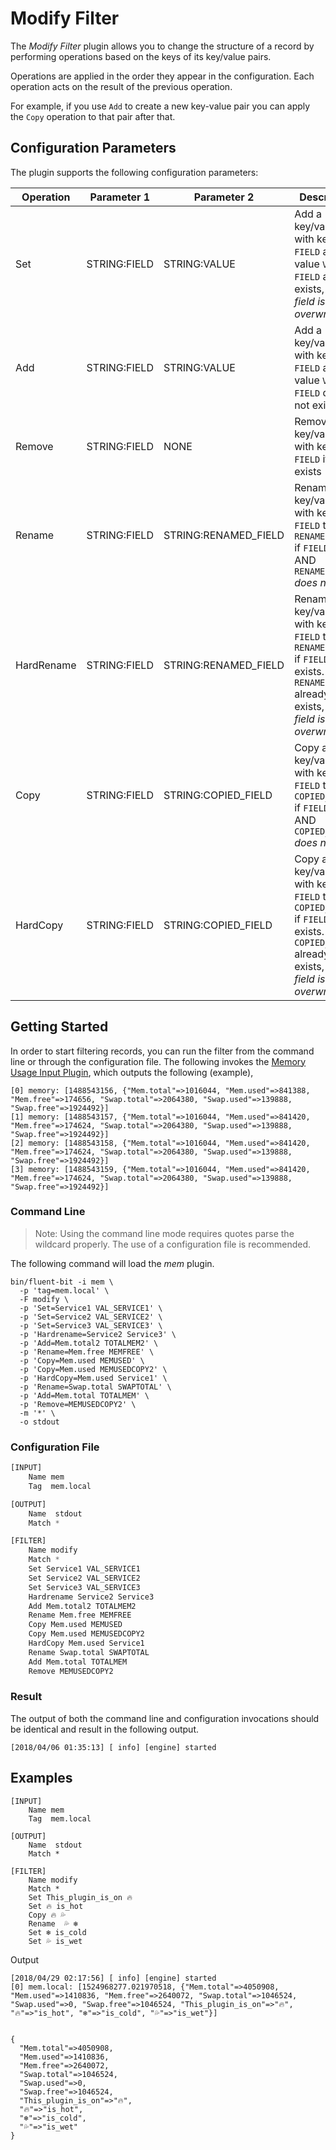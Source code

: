 # Modify Filter

The _Modify Filter_ plugin allows you to change the structure of a record by
performing operations based on the keys of its key/value pairs.

Operations are applied in the order they appear in the configuration. Each
operation acts on the result of the previous operation.

For example, if you use `Add` to create a new key-value pair you can apply the
`Copy` operation to that pair after that.

## Configuration Parameters

The plugin supports the following configuration parameters:

| Operation   | Parameter 1    | Parameter 2          |  Description  |
|-------------|----------------|----------------------|---------------|
| Set         | STRING:FIELD   | STRING:VALUE         | Add a key/value pair with key `FIELD` and value `VALUE`. If `FIELD` already exists, *this field is overwritten* |
| Add         | STRING:FIELD   | STRING:VALUE         | Add a key/value pair with key `FIELD` and value `VALUE` if `FIELD` does not exist |
| Remove      | STRING:FIELD   | NONE                 | Remove a key/value pair with key `FIELD` if it exists |
| Rename      | STRING:FIELD   | STRING:RENAMED_FIELD | Rename a key/value pair with key `FIELD` to `RENAMED_FIELD` if `FIELD` exists AND `RENAMED_FIELD` *does not exist* |
| HardRename  | STRING:FIELD   | STRING:RENAMED_FIELD | Rename a key/value pair with key `FIELD` to `RENAMED_FIELD` if `FIELD` exists. If `RENAMED_FIELD` already exists, *this field is overwritten* |
| Copy        | STRING:FIELD   | STRING:COPIED_FIELD  | Copy a key/value pair with key `FIELD` to `COPIED_FIELD` if `FIELD` exists AND `COPIED_FIELD` *does not exist* |
| HardCopy    | STRING:FIELD   | STRING:COPIED_FIELD  | Copy a key/value pair with key `FIELD` to `COPIED_FIELD` if `FIELD` exists. If `COPIED_FIELD` already exists, *this field is overwritten* |

## Getting Started

In order to start filtering records, you can run the filter from the command line or through the configuration file.
The following invokes the [Memory Usage Input Plugin](../input/mem.html), which outputs the following (example),

```
[0] memory: [1488543156, {"Mem.total"=>1016044, "Mem.used"=>841388, "Mem.free"=>174656, "Swap.total"=>2064380, "Swap.used"=>139888, "Swap.free"=>1924492}]
[1] memory: [1488543157, {"Mem.total"=>1016044, "Mem.used"=>841420, "Mem.free"=>174624, "Swap.total"=>2064380, "Swap.used"=>139888, "Swap.free"=>1924492}]
[2] memory: [1488543158, {"Mem.total"=>1016044, "Mem.used"=>841420, "Mem.free"=>174624, "Swap.total"=>2064380, "Swap.used"=>139888, "Swap.free"=>1924492}]
[3] memory: [1488543159, {"Mem.total"=>1016044, "Mem.used"=>841420, "Mem.free"=>174624, "Swap.total"=>2064380, "Swap.used"=>139888, "Swap.free"=>1924492}]
```

### Command Line

> Note: Using the command line mode requires quotes parse the wildcard properly. The use of a configuration file is recommended.

The following command will load the _mem_ plugin.

```
bin/fluent-bit -i mem \
  -p 'tag=mem.local' \
  -F modify \
  -p 'Set=Service1 VAL_SERVICE1' \
  -p 'Set=Service2 VAL_SERVICE2' \
  -p 'Set=Service3 VAL_SERVICE3' \
  -p 'Hardrename=Service2 Service3' \
  -p 'Add=Mem.total2 TOTALMEM2' \
  -p 'Rename=Mem.free MEMFREE' \
  -p 'Copy=Mem.used MEMUSED' \
  -p 'Copy=Mem.used MEMUSEDCOPY2' \
  -p 'HardCopy=Mem.used Service1' \
  -p 'Rename=Swap.total SWAPTOTAL' \
  -p 'Add=Mem.total TOTALMEM' \
  -p 'Remove=MEMUSEDCOPY2' \
  -m '*' \
  -o stdout
```

### Configuration File

```python
[INPUT]
    Name mem
    Tag  mem.local

[OUTPUT]
    Name  stdout
    Match *

[FILTER]
    Name modify
    Match *
    Set Service1 VAL_SERVICE1
    Set Service2 VAL_SERVICE2
    Set Service3 VAL_SERVICE3
    Hardrename Service2 Service3
    Add Mem.total2 TOTALMEM2
    Rename Mem.free MEMFREE
    Copy Mem.used MEMUSED
    Copy Mem.used MEMUSEDCOPY2
    HardCopy Mem.used Service1
    Rename Swap.total SWAPTOTAL
    Add Mem.total TOTALMEM
    Remove MEMUSEDCOPY2
```

### Result

The output of both the command line and configuration invocations should be identical and result in the following output.

```
[2018/04/06 01:35:13] [ info] [engine] started

```


## Examples

```
[INPUT]
    Name mem
    Tag  mem.local

[OUTPUT]
    Name  stdout
    Match *

[FILTER]
    Name modify
    Match *
    Set This_plugin_is_on 🔥
    Set 🔥 is_hot
    Copy 🔥 💦
    Rename  💦 ❄️
    Set ❄️ is_cold
    Set 💦 is_wet
```

Output

```
[2018/04/29 02:17:56] [ info] [engine] started
[0] mem.local: [1524968277.021970518, {"Mem.total"=>4050908, "Mem.used"=>1410836, "Mem.free"=>2640072, "Swap.total"=>1046524, "Swap.used"=>0, "Swap.free"=>1046524, "This_plugin_is_on"=>"🔥", "🔥"=>"is_hot", "❄️"=>"is_cold", "💦"=>"is_wet"}]


{
  "Mem.total"=>4050908,
  "Mem.used"=>1410836, 
  "Mem.free"=>2640072,
  "Swap.total"=>1046524,
  "Swap.used"=>0,
  "Swap.free"=>1046524,
  "This_plugin_is_on"=>"🔥",
  "🔥"=>"is_hot",
  "❄️"=>"is_cold",
  "💦"=>"is_wet"
}
```
